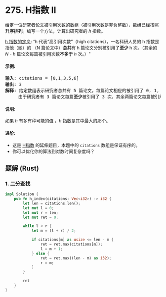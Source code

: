 # 275. H指数 II
给定一位研究者论文被引用次数的数组（被引用次数是非负整数），数组已经按照**升序排列**。编写一个方法，计算出研究者的 *h* 指数。

[h 指数的定义](https://baike.baidu.com/item/h-index/3991452?fr=aladdin): “h 代表“高引用次数”（high citations），一名科研人员的 h 指数是指他（她）的 （N 篇论文中）**总共**有 h 篇论文分别被引用了**至少** h 次。（其余的 *N - h* 篇论文每篇被引用次数**不多于** *h* 次。）"

#### 示例:
<pre>
<strong>输入:</strong> citations = [0,1,3,5,6]
<strong>输出:</strong> 3
<strong>解释:</strong> 给定数组表示研究者总共有 5 篇论文，每篇论文相应的被引用了 0, 1, 3, 5, 6 次。
     由于研究者有 3 篇论文每篇<strong>至少</strong>被引用了 3 次，其余两篇论文每篇被引用<strong>不多于</strong> 3 次，所以她的 <em>h</em> 指数是 3。
</pre>

#### 说明:
如果 *h* 有多有种可能的值 ，*h* 指数是其中最大的那个。

#### 进阶:
* 这是 [H指数](https://leetcode-cn.com/problems/h-index/description/) 的延伸题目，本题中的 `citations` 数组是保证有序的。
* 你可以优化你的算法到对数时间复杂度吗？

## 题解 (Rust)

### 1. 二分查找
```Rust
impl Solution {
    pub fn h_index(citations: Vec<i32>) -> i32 {
        let len = citations.len();
        let mut l = 0;
        let mut r = len;
        let mut ret = 0;

        while l < r {
            let m = (l + r) / 2;

            if citations[m] as usize <= len - m {
                ret = ret.max(citations[m]);
                l = m + 1;
            } else {
                ret = ret.max((len - m) as i32);
                r = m;
            }
        }

        ret
    }
}
```
